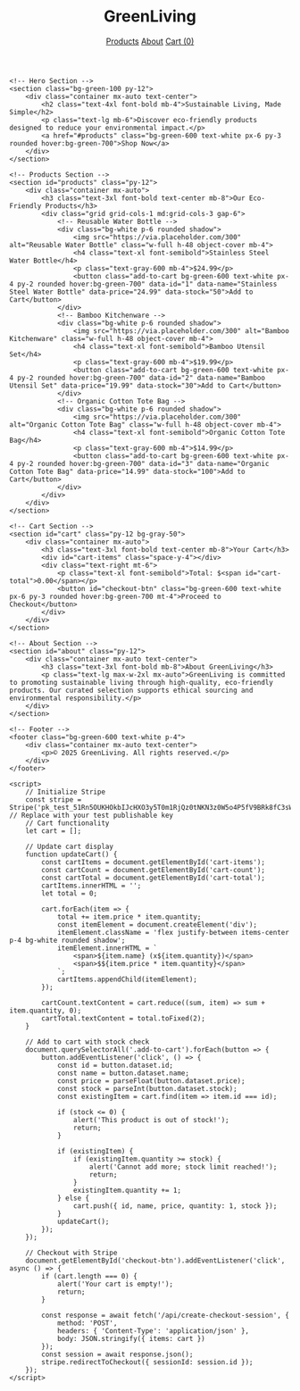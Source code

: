 <!DOCTYPE html>
<html lang="en">
<head>
    <meta charset="UTF-8">
    <meta name="viewport" content="width=device-width, initial-scale=1.0">
    <title>GreenLiving - Sustainable Products</title>
    <meta name="description" content="Shop eco-friendly products like reusable water bottles, bamboo kitchenware, and organic cotton tote bags for a sustainable lifestyle.">
    <meta name="keywords" content="eco-friendly products, sustainable goods, reusable water bottles, bamboo kitchenware, organic cotton tote bags">
    <script src="https://cdn.tailwindcss.com"></script>
    <script src="https://js.stripe.com/v3/"></script>
</head>
<body class="bg-gray-100 font-sans">
    <!-- Header -->
    <header class="bg-green-600 text-white p-4">
        <div class="container mx-auto flex justify-between items-center">
            <h1 class="text-2xl font-bold">GreenLiving</h1>
            <nav>
                <a href="#products" class="mx-2 hover:underline">Products</a>
                <a href="#about" class="mx-2 hover:underline">About</a>
                <a href="#cart" class="mx-2 hover:underline">Cart (<span id="cart-count">0</span>)</a>
            </nav>
        </div>
    </header>

    <!-- Hero Section -->
    <section class="bg-green-100 py-12">
        <div class="container mx-auto text-center">
            <h2 class="text-4xl font-bold mb-4">Sustainable Living, Made Simple</h2>
            <p class="text-lg mb-6">Discover eco-friendly products designed to reduce your environmental impact.</p>
            <a href="#products" class="bg-green-600 text-white px-6 py-3 rounded hover:bg-green-700">Shop Now</a>
        </div>
    </section>

    <!-- Products Section -->
    <section id="products" class="py-12">
        <div class="container mx-auto">
            <h3 class="text-3xl font-bold text-center mb-8">Our Eco-Friendly Products</h3>
            <div class="grid grid-cols-1 md:grid-cols-3 gap-6">
                <!-- Reusable Water Bottle -->
                <div class="bg-white p-6 rounded shadow">
                    <img src="https://via.placeholder.com/300" alt="Reusable Water Bottle" class="w-full h-48 object-cover mb-4">
                    <h4 class="text-xl font-semibold">Stainless Steel Water Bottle</h4>
                    <p class="text-gray-600 mb-4">$24.99</p>
                    <button class="add-to-cart bg-green-600 text-white px-4 py-2 rounded hover:bg-green-700" data-id="1" data-name="Stainless Steel Water Bottle" data-price="24.99" data-stock="50">Add to Cart</button>
                </div>
                <!-- Bamboo Kitchenware -->
                <div class="bg-white p-6 rounded shadow">
                    <img src="https://via.placeholder.com/300" alt="Bamboo Kitchenware" class="w-full h-48 object-cover mb-4">
                    <h4 class="text-xl font-semibold">Bamboo Utensil Set</h4>
                    <p class="text-gray-600 mb-4">$19.99</p>
                    <button class="add-to-cart bg-green-600 text-white px-4 py-2 rounded hover:bg-green-700" data-id="2" data-name="Bamboo Utensil Set" data-price="19.99" data-stock="30">Add to Cart</button>
                </div>
                <!-- Organic Cotton Tote Bag -->
                <div class="bg-white p-6 rounded shadow">
                    <img src="https://via.placeholder.com/300" alt="Organic Cotton Tote Bag" class="w-full h-48 object-cover mb-4">
                    <h4 class="text-xl font-semibold">Organic Cotton Tote Bag</h4>
                    <p class="text-gray-600 mb-4">$14.99</p>
                    <button class="add-to-cart bg-green-600 text-white px-4 py-2 rounded hover:bg-green-700" data-id="3" data-name="Organic Cotton Tote Bag" data-price="14.99" data-stock="100">Add to Cart</button>
                </div>
            </div>
        </div>
    </section>

    <!-- Cart Section -->
    <section id="cart" class="py-12 bg-gray-50">
        <div class="container mx-auto">
            <h3 class="text-3xl font-bold text-center mb-8">Your Cart</h3>
            <div id="cart-items" class="space-y-4"></div>
            <div class="text-right mt-6">
                <p class="text-xl font-semibold">Total: $<span id="cart-total">0.00</span></p>
                <button id="checkout-btn" class="bg-green-600 text-white px-6 py-3 rounded hover:bg-green-700 mt-4">Proceed to Checkout</button>
            </div>
        </div>
    </section>

    <!-- About Section -->
    <section id="about" class="py-12">
        <div class="container mx-auto text-center">
            <h3 class="text-3xl font-bold mb-8">About GreenLiving</h3>
            <p class="text-lg max-w-2xl mx-auto">GreenLiving is committed to promoting sustainable living through high-quality, eco-friendly products. Our curated selection supports ethical sourcing and environmental responsibility.</p>
        </div>
    </section>

    <!-- Footer -->
    <footer class="bg-green-600 text-white p-4">
        <div class="container mx-auto text-center">
            <p>© 2025 GreenLiving. All rights reserved.</p>
        </div>
    </footer>

    <script>
        // Initialize Stripe
        const stripe = Stripe('pk_test_51Rn5OUKHOkbIJcHXO3y5T0m1RjQz0tNKN3z0W5o4P5fV9BRk8fC3sW2P3mB7N8yJ4kL5hG7vM9nQ2rT8pL6qW3x00zYxW8vK9'); // Replace with your test publishable key
        // Cart functionality
        let cart = [];

        // Update cart display
        function updateCart() {
            const cartItems = document.getElementById('cart-items');
            const cartCount = document.getElementById('cart-count');
            const cartTotal = document.getElementById('cart-total');
            cartItems.innerHTML = '';
            let total = 0;

            cart.forEach(item => {
                total += item.price * item.quantity;
                const itemElement = document.createElement('div');
                itemElement.className = 'flex justify-between items-center p-4 bg-white rounded shadow';
                itemElement.innerHTML = `
                    <span>${item.name} (x${item.quantity})</span>
                    <span>$${item.price * item.quantity}</span>
                `;
                cartItems.appendChild(itemElement);
            });

            cartCount.textContent = cart.reduce((sum, item) => sum + item.quantity, 0);
            cartTotal.textContent = total.toFixed(2);
        }

        // Add to cart with stock check
        document.querySelectorAll('.add-to-cart').forEach(button => {
            button.addEventListener('click', () => {
                const id = button.dataset.id;
                const name = button.dataset.name;
                const price = parseFloat(button.dataset.price);
                const stock = parseInt(button.dataset.stock);
                const existingItem = cart.find(item => item.id === id);

                if (stock <= 0) {
                    alert('This product is out of stock!');
                    return;
                }

                if (existingItem) {
                    if (existingItem.quantity >= stock) {
                        alert('Cannot add more; stock limit reached!');
                        return;
                    }
                    existingItem.quantity += 1;
                } else {
                    cart.push({ id, name, price, quantity: 1, stock });
                }
                updateCart();
            });
        });

        // Checkout with Stripe
        document.getElementById('checkout-btn').addEventListener('click', async () => {
            if (cart.length === 0) {
                alert('Your cart is empty!');
                return;
            }

            const response = await fetch('/api/create-checkout-session', {
                method: 'POST',
                headers: { 'Content-Type': 'application/json' },
                body: JSON.stringify({ items: cart })
            });
            const session = await response.json();
            stripe.redirectToCheckout({ sessionId: session.id });
        });
    </script>
</body>
</html>
